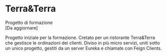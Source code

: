 # Terra&Terra
Progetto di formazione <br/>
[Da aggiornare]

Progetto iniziale per la formazione.
Cretato per un ristorante Terra&Terra che gestisce le ordinazioni dei clienti.
Diviso in più micro servizi, uniti sotto un unico progetto, gestiti da un server Eureka e chiamate con Feign Clients.
